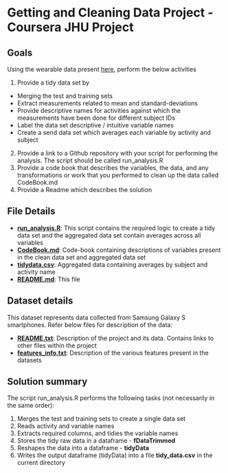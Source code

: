 # Getting and Cleaning Data Project - Coursera JHU Project
## Goals
Using the wearable data present  [here](https://d396qusza40orc.cloudfront.net/getdata%2Fprojectfiles%2FUCI%20HAR%20Dataset.zip), perform the below activities
1) Provide a tidy data set by
  * Merging the test and training sets  
  * Extract measurements related to mean and standard-deviations
  * Provide descriptive names for activities against which the measurements have been done for different subject IDs
  * Label the data set descriptive / intuitive variable names
  * Create a send data set which averages each variable by activity and subject
 
2) Provide a link to a Github repository with your script for performing the analysis. The script should be called run_analysis.R
3) Provide a code book that describes the variables, the data, and any transformations or work that you performed to clean up the data called CodeBook.md
4) Provide a Readme which describes the solution

## File Details
* **[run_analysis.R](https://github.com/vinodlakshmanan/CleaningAssignment/blob/master/run_analysis.R)**:  This script contains the required logic to create a tidy data set and the aggregated data set contain averages across all variables
* **[CodeBook.md](https://github.com/vinodlakshmanan/CleaningAssignment/blob/master/CodeBook.md)**: Code-book containing descriptions of variables present in the clean data set and aggregated data set
* **[tidydata.csv](https://github.com/vinodlakshmanan/CleaningAssignment/blob/master/tidy_data.csv)**: Aggregated data containing averages by subject and activity name
* **[README.md](https://github.com/vinodlakshmanan/CleaningAssignment/blob/master/README.md)**: This file

## Dataset details
This dataset represents data collected from Samsung Galaxy S smartphones. Refer below files for description of the data:
* **[README.txt](https://github.com/vinodlakshmanan/CleaningAssignment/blob/master/getdata_projectfiles_UCI%20HAR%20Dataset/UCI%20HAR%20Dataset/README.txt)**: Description of the project and its data. Contains links to other files within the project
* **[features_info.txt](https://github.com/vinodlakshmanan/CleaningAssignment/blob/master/getdata_projectfiles_UCI%20HAR%20Dataset/UCI%20HAR%20Dataset/features_info.txt)**: Description of the various features present in the datasets

## Solution summary
The script run_analysis.R performs the following tasks (not necessarily in the same order):
1. Merges the test and training sets to create a single data set
2. Reads activity and variable names
3. Extracts required columns, and tidies the variable names
4. Stores the tidy raw data in a dataframe - **fDataTrimmed**
5. Reshapes the data into a dataframe - **tidyData**
6. Writes the output dataframe (tidyData) into a file **tidy_data.csv** in the current directory
